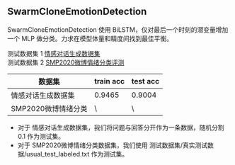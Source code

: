## SwarmCloneEmotionDetection

SwarmCloneEmotionDetection 使用 BiLSTM，仅对最后一个时刻的潜变量增加一个 MLP 做分类。力求在模型体量和精度间找到最佳平衡。

测试数据集 1 [情感对话生成数据集](https://www.biendata.xyz/ccf_tcci2018/datasets/ecg/)  
测试数据集 2 [SMP2020微博情绪分类评测](https://smp2020ewect.github.io/)

| 数据集 | train acc | test acc |
| --- | --- | --- |
| 情感对话生成数据集 | 0.9465 | 0.9004 |
| SMP2020微博情绪分类 | \ | \ |

- 对于 情感对话生成数据集，我们将问题与回答分开作为一条数据，随机分割 0.1 作为测试集。  
- 对于 SMP2020微博情绪分类数据集，我们使用 测试数据集/真实测试数据/usual_test_labeled.txt 作为测试集。  